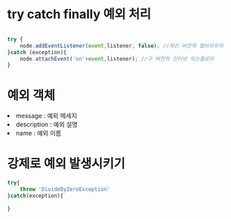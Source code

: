 # try catch finally 예외 처리


```javascript

try {
    node.addEventListener(event,listener, false); //최신 버전의 웹브라우저
}catch (exception){
    node.attachEvent('on'+event,listener); //구 버전의 인터넷 익스플로러
}
```

# 예외 객체

<li> message : 예외 메세지
<li> description : 예외 설명
<li> name : 예외 이름

# 강제로 예외 발생시키기

```javascript
try{
    throw 'DivideByZeroException'
}catch(exception){
    
}
```
